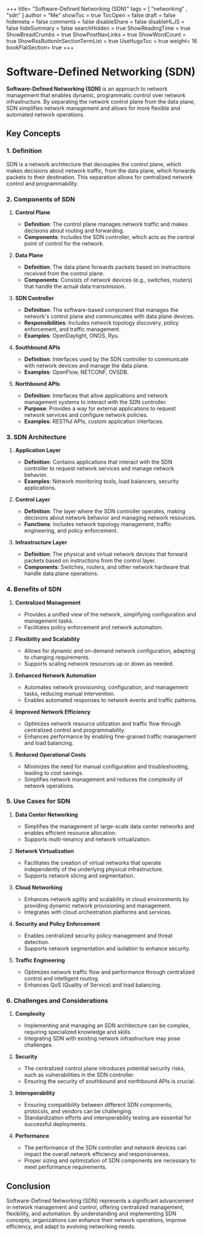 +++
title= "Software-Defined Networking (SDN)"
tags = [ "networking" , "sdn" ]
author = "Me"
showToc = true
TocOpen = false
draft = false
hidemeta = false
comments = false
disableShare = false
disableHLJS = false
hideSummary = false
searchHidden = true
ShowReadingTime = true
ShowBreadCrumbs = true
ShowPostNavLinks = true
ShowWordCount = true
ShowRssButtonInSectionTermList = true
UseHugoToc = true
weight= 16
bookFlatSection= true
+++
# Software-Defined Networking (SDN)

**Software-Defined Networking (SDN)** is an approach to network management that enables dynamic, programmatic control over network infrastructure. By separating the network control plane from the data plane, SDN simplifies network management and allows for more flexible and automated network operations.

## Key Concepts

### 1. **Definition**

SDN is a network architecture that decouples the control plane, which makes decisions about network traffic, from the data plane, which forwards packets to their destination. This separation allows for centralized network control and programmability.

### 2. **Components of SDN**

1. **Control Plane**
   - **Definition**: The control plane manages network traffic and makes decisions about routing and forwarding.
   - **Components**: Includes the SDN controller, which acts as the central point of control for the network.

2. **Data Plane**
   - **Definition**: The data plane forwards packets based on instructions received from the control plane.
   - **Components**: Consists of network devices (e.g., switches, routers) that handle the actual data transmission.

3. **SDN Controller**
   - **Definition**: The software-based component that manages the network's control plane and communicates with data plane devices.
   - **Responsibilities**: Includes network topology discovery, policy enforcement, and traffic management.
   - **Examples**: OpenDaylight, ONOS, Ryu.

4. **Southbound APIs**
   - **Definition**: Interfaces used by the SDN controller to communicate with network devices and manage the data plane.
   - **Examples**: OpenFlow, NETCONF, OVSDB.

5. **Northbound APIs**
   - **Definition**: Interfaces that allow applications and network management systems to interact with the SDN controller.
   - **Purpose**: Provides a way for external applications to request network services and configure network policies.
   - **Examples**: RESTful APIs, custom application interfaces.

### 3. **SDN Architecture**

1. **Application Layer**
   - **Definition**: Contains applications that interact with the SDN controller to request network services and manage network behavior.
   - **Examples**: Network monitoring tools, load balancers, security applications.

2. **Control Layer**
   - **Definition**: The layer where the SDN controller operates, making decisions about network behavior and managing network resources.
   - **Functions**: Includes network topology management, traffic engineering, and policy enforcement.

3. **Infrastructure Layer**
   - **Definition**: The physical and virtual network devices that forward packets based on instructions from the control layer.
   - **Components**: Switches, routers, and other network hardware that handle data plane operations.

### 4. **Benefits of SDN**

1. **Centralized Management**
   - Provides a unified view of the network, simplifying configuration and management tasks.
   - Facilitates policy enforcement and network automation.

2. **Flexibility and Scalability**
   - Allows for dynamic and on-demand network configuration, adapting to changing requirements.
   - Supports scaling network resources up or down as needed.

3. **Enhanced Network Automation**
   - Automates network provisioning, configuration, and management tasks, reducing manual intervention.
   - Enables automated responses to network events and traffic patterns.

4. **Improved Network Efficiency**
   - Optimizes network resource utilization and traffic flow through centralized control and programmability.
   - Enhances performance by enabling fine-grained traffic management and load balancing.

5. **Reduced Operational Costs**
   - Minimizes the need for manual configuration and troubleshooting, leading to cost savings.
   - Simplifies network management and reduces the complexity of network operations.

### 5. **Use Cases for SDN**

1. **Data Center Networking**
   - Simplifies the management of large-scale data center networks and enables efficient resource allocation.
   - Supports multi-tenancy and network virtualization.

2. **Network Virtualization**
   - Facilitates the creation of virtual networks that operate independently of the underlying physical infrastructure.
   - Supports network slicing and segmentation.

3. **Cloud Networking**
   - Enhances network agility and scalability in cloud environments by providing dynamic network provisioning and management.
   - Integrates with cloud orchestration platforms and services.

4. **Security and Policy Enforcement**
   - Enables centralized security policy management and threat detection.
   - Supports network segmentation and isolation to enhance security.

5. **Traffic Engineering**
   - Optimizes network traffic flow and performance through centralized control and intelligent routing.
   - Enhances QoS (Quality of Service) and load balancing.

### 6. **Challenges and Considerations**

1. **Complexity**
   - Implementing and managing an SDN architecture can be complex, requiring specialized knowledge and skills.
   - Integrating SDN with existing network infrastructure may pose challenges.

2. **Security**
   - The centralized control plane introduces potential security risks, such as vulnerabilities in the SDN controller.
   - Ensuring the security of southbound and northbound APIs is crucial.

3. **Interoperability**
   - Ensuring compatibility between different SDN components, protocols, and vendors can be challenging.
   - Standardization efforts and interoperability testing are essential for successful deployments.

4. **Performance**
   - The performance of the SDN controller and network devices can impact the overall network efficiency and responsiveness.
   - Proper sizing and optimization of SDN components are necessary to meet performance requirements.

## Conclusion

Software-Defined Networking (SDN) represents a significant advancement in network management and control, offering centralized management, flexibility, and automation. By understanding and implementing SDN concepts, organizations can enhance their network operations, improve efficiency, and adapt to evolving networking needs.
